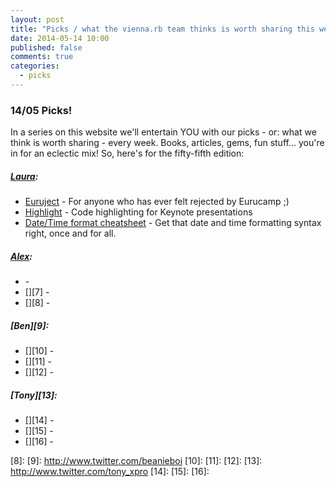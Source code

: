 ```yaml
---
layout: post
title: "Picks / what the vienna.rb team thinks is worth sharing this week"
date: 2014-05-14 10:00
published: false
comments: true
categories:
  - picks
---
```


### 14/05 Picks!

In a series on this website we'll entertain YOU with our picks - or: what we think is worth sharing - every week.
Books, articles, gems, fun stuff... you're in for an eclectic mix! So, here's for the fifty-fifth edition:

##### [Laura][1]:
  - [Euruject][2] - For anyone who has ever felt rejected by Eurucamp ;)
  - [Highlight][3] - Code highlighting for Keynote presentations
  - [Date/Time format cheatsheet][4] - Get that date and time formatting syntax right, once and for all.

##### [Alex][5]:
  - [][6] - 
  - [][7] - 
  - [][8] - 

##### [Ben][9]:
  - [][10] - 
  - [][11] - 
  - [][12] - 

##### [Tony][13]:
  - [][14] - 
  - [][15] - 
  - [][16] - 

[1]: http://www.twitter.com/alicetragedy
[2]: https://github.com/euruject/euruject
[3]: https://gist.github.com/jimbojsb/1630790
[4]: http://blog.nicoschuele.com/posts/cheatsheet-to-set-app-wide-date-and-time-formats-in-rails
[5]: http://www.twitter.com/alexandertacho
[6]: 
[7]: 
[8]: 
[9]: http://www.twitter.com/beanieboi
[10]: 
[11]: 
[12]: 
[13]: http://www.twitter.com/tony_xpro
[14]:
[15]:
[16]: